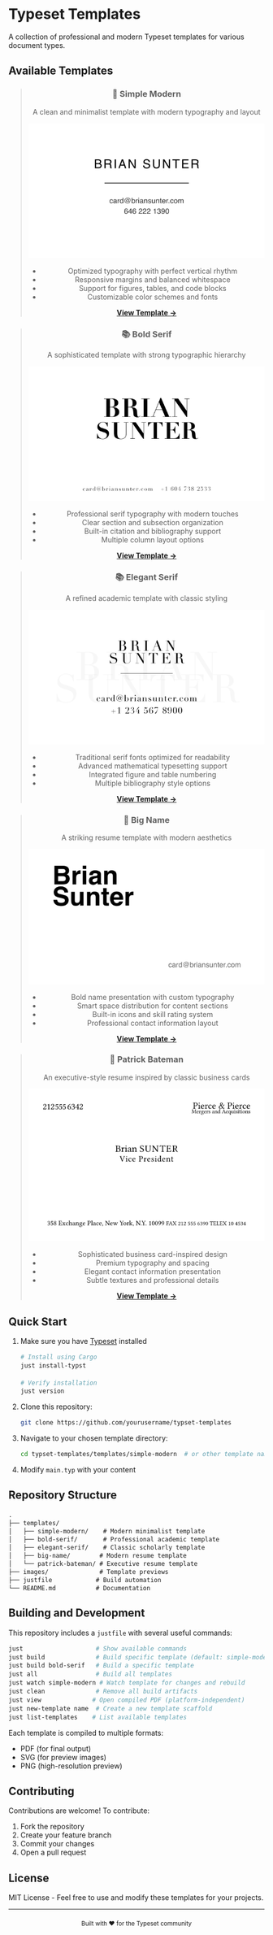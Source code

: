 # Typeset Templates

A collection of professional and modern Typeset templates for various document types.

## Available Templates

<div align="center">

> ### 📄 Simple Modern
> 
> A clean and minimalist template with modern typography and layout
> 
> ![Simple Modern Template](images/simple-modern.svg)
> 
> - Optimized typography with perfect vertical rhythm
> - Responsive margins and balanced whitespace
> - Support for figures, tables, and code blocks
> - Customizable color schemes and fonts
>
> **[View Template →](simple-modern/)**

> ### 📚 Bold Serif
> 
> A sophisticated template with strong typographic hierarchy
> 
> ![Bold Serif Template](images/bold-serif.svg)
> 
> - Professional serif typography with modern touches
> - Clear section and subsection organization
> - Built-in citation and bibliography support
> - Multiple column layout options
>
> **[View Template →](bold-serif/)**

> ### 📚 Elegant Serif
> 
> A refined academic template with classic styling
> 
> ![Elegant Serif Template](images/elegant-serif.svg)
> 
> - Traditional serif fonts optimized for readability
> - Advanced mathematical typesetting support
> - Integrated figure and table numbering
> - Multiple bibliography style options
>
> **[View Template →](elegant-serif/)**

> ### 👤 Big Name
> 
> A striking resume template with modern aesthetics
> 
> ![Big Name Template](images/big-name.svg)
> 
> - Bold name presentation with custom typography
> - Smart space distribution for content sections
> - Built-in icons and skill rating system
> - Professional contact information layout
>
> **[View Template →](big-name/)**

> ### 💼 Patrick Bateman
> 
> An executive-style resume inspired by classic business cards
> 
> ![Patrick Bateman Template](images/patrick-bateman.svg)
> 
> - Sophisticated business card-inspired design
> - Premium typography and spacing
> - Elegant contact information presentation
> - Subtle textures and professional details
>
> **[View Template →](patrick-bateman/)**

</div>

## Quick Start

1. Make sure you have [Typeset](https://typst.app/) installed
   ```bash
   # Install using Cargo
   just install-typst
   
   # Verify installation
   just version
   ```
2. Clone this repository:
   ```bash
   git clone https://github.com/yourusername/typset-templates
   ```
3. Navigate to your chosen template directory:
   ```bash
   cd typset-templates/templates/simple-modern  # or other template name
   ```
4. Modify `main.typ` with your content

## Repository Structure
```
.
├── templates/
│   ├── simple-modern/    # Modern minimalist template
│   ├── bold-serif/       # Professional academic template
│   ├── elegant-serif/    # Classic scholarly template
│   ├── big-name/        # Modern resume template
│   └── patrick-bateman/ # Executive resume template
├── images/              # Template previews
├── justfile            # Build automation
└── README.md           # Documentation
```

## Building and Development

This repository includes a `justfile` with several useful commands:

```bash
just                    # Show available commands
just build              # Build specific template (default: simple-modern)
just build bold-serif   # Build a specific template
just all                # Build all templates
just watch simple-modern # Watch template for changes and rebuild
just clean              # Remove all build artifacts
just view              # Open compiled PDF (platform-independent)
just new-template name  # Create a new template scaffold
just list-templates    # List available templates
```

Each template is compiled to multiple formats:
- PDF (for final output)
- SVG (for preview images)
- PNG (high-resolution preview)

## Contributing

Contributions are welcome! To contribute:

1. Fork the repository
2. Create your feature branch
3. Commit your changes
4. Open a pull request

## License

MIT License - Feel free to use and modify these templates for your projects.

---

<div align="center">
<sub>Built with ❤️ for the Typeset community</sub>
</div>
